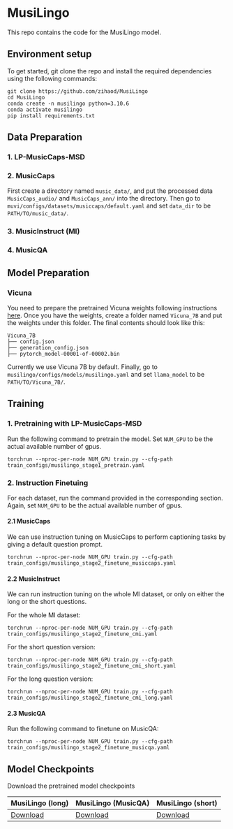 # MusiLingo
This repo contains the code for the MusiLingo model.

## Environment setup
To get started, git clone the repo and install the required dependencies using the following commands:
```
git clone https://github.com/zihaod/MusiLingo
cd MusiLingo
conda create -n musilingo python=3.10.6
conda activate musilingo
pip install requirements.txt
```


## Data Preparation
### 1. LP-MusicCaps-MSD
### 2. MusicCaps 
First create a directory named ```music_data/```, and put the processed data ```MusicCaps_audio/``` and ```MusicCaps_ann/``` into the directory. Then go to ```muvi/configs/datasets/musiccaps/default.yaml``` and set ```data_dir``` to be ```PATH/TO/music_data/```.
### 3. MusicInstruct (MI)
### 4. MusicQA


## Model Preparation
### Vicuna
You need to prepare the pretrained Vicuna weights following instructions [here](PrepareVicuna.md). Once you have the weights, create a folder named ```Vicuna_7B``` and put the weights under this folder. The final contents should look like this:
```
Vicuna_7B
├── config.json
├── generation_config.json
├── pytorch_model-00001-of-00002.bin
```
Currently we use Vicuna 7B by default. Finally, go to ```musilingo/configs/models/musilingo.yaml``` and set ```llama_model``` to be ```PATH/TO/Vicuna_7B/```.

## Training
### 1. Pretraining with LP-MusicCaps-MSD
Run the following command to pretrain the model. Set ```NUM_GPU``` to be the actual available number of gpus. 
```
torchrun --nproc-per-node NUM_GPU train.py --cfg-path train_configs/musilingo_stage1_pretrain.yaml
```
### 2. Instruction Finetuing
For each dataset, run the command provided in the corresponding section. Again, set ```NUM_GPU``` to be the actual available number of gpus. 
#### 2.1 MusicCaps
We can use instruction tuning on MusicCaps to perform captioning tasks by giving a default question prompt.
```
torchrun --nproc-per-node NUM_GPU train.py --cfg-path train_configs/musilingo_stage2_finetune_musiccaps.yaml
```
#### 2.2 MusicInstruct 
We can run instruction tuning on the whole MI dataset, or only on either the long or the short questions.

For the whole MI dataset:
```
torchrun --nproc-per-node NUM_GPU train.py --cfg-path train_configs/musilingo_stage2_finetune_cmi.yaml
```
For the short question version:
```
torchrun --nproc-per-node NUM_GPU train.py --cfg-path train_configs/musilingo_stage2_finetune_cmi_short.yaml
```
For the long question version:
```
torchrun --nproc-per-node NUM_GPU train.py --cfg-path train_configs/musilingo_stage2_finetune_cmi_long.yaml
```
#### 2.3 MusicQA 
Run the following command to finetune on MusicQA:
```
torchrun --nproc-per-node NUM_GPU train.py --cfg-path train_configs/musilingo_stage2_finetune_musicqa.yaml
```

## Model Checkpoints

Download the pretrained model checkpoints


| MusiLingo (long) | MusiLingo (MusicQA) | MusiLingo (short)| 
|------------------------------|------------------------------|------------------------------|
| [Download](https://drive.google.com/file/d/1FtPRHVL3w0CYMTmR2Bpju9knYKIPMlzC/view?usp=drive_link) |[Download](https://drive.google.com/file/d/1-jK5PKU0ZCNIu5F7JAqr5S-Ei_urgYei/view?usp=drive_link) | [Download](https://drive.google.com/file/d/16LFAK3dM2a3xlU3SvgToa3DboImndjLU/view?usp=drive_link) |
